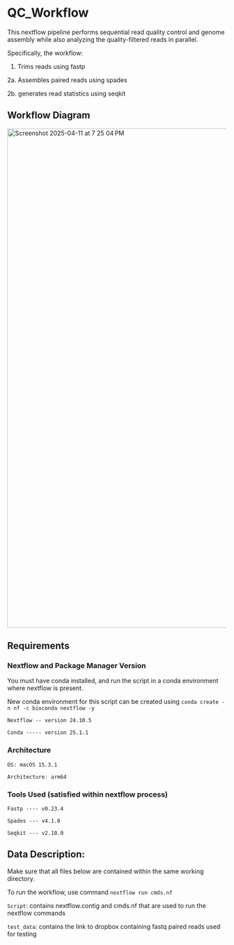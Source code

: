 # QC_Workflow

This nextflow pipeline performs sequential read quality control and genome assembly while also analyzing the quality-filtered reads in parallel.

Specifically, the workflow:

1. Trims reads using fastp

2a. Assembles paired reads using spades

2b. generates read statistics using seqkit 

## Workflow Diagram

<img width="1147" alt="Screenshot 2025-04-11 at 7 25 04 PM" src="https://github.com/user-attachments/assets/8c7dae93-9f1e-4fc4-9d1f-3ca7ef655426" />

## Requirements

### Nextflow and Package Manager Version

You must have conda installed, and run the script in a conda environment where nextflow is present.

New conda environment for this script can be created using `conda create -n nf -c bioconda nextflow -y`

`Nextflow -- version 24.10.5`

`Conda ----- version 25.1.1`


### Architecture

`OS: macOS 15.3.1`

`Architecture: arm64`



### Tools Used (satisfied within nextflow process)

`Fastp ---- v0.23.4`

`Spades --- v4.1.0`

`Seqkit --- v2.10.0`


## Data Description:

Make sure that all files below are contained within the same working directory.

To run the workflow, use command  `nextflow run cmds.nf`


`Script`: contains nextflow.contig and cmds.nf that are used to run the nextflow commands

`test_data`: contains the link to dropbox containing fastq paired reads used for testing
